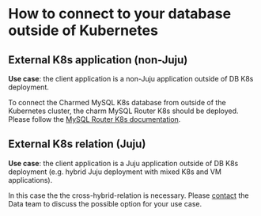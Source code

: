 # How to connect to your database outside of Kubernetes

## External K8s application (non-Juju)

**Use case**: the client application is a non-Juju application outside of DB K8s deployment.

To connect the Charmed MySQL K8s database from outside of the Kubernetes cluster, the charm MySQL Router K8s should be deployed. Please follow the [MySQL Router K8s documentation](https://charmhub.io/mysql-router-k8s/docs/h-external-access).

## External K8s relation (Juju)

**Use case**: the client application is a Juju application outside of DB K8s deployment (e.g. hybrid Juju deployment with mixed K8s and VM applications).

In this case the the cross-hybrid-relation is necessary. Please [contact](/reference/contacts) the Data team to discuss the possible option for your use case.

